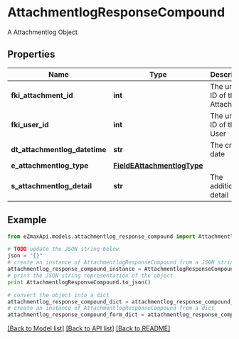 # AttachmentlogResponseCompound

A Attachmentlog Object

## Properties

Name | Type | Description | Notes
------------ | ------------- | ------------- | -------------
**fki_attachment_id** | **int** | The unique ID of the Attachment. | 
**fki_user_id** | **int** | The unique ID of the User | 
**dt_attachmentlog_datetime** | **str** | The created date | 
**e_attachmentlog_type** | [**FieldEAttachmentlogType**](FieldEAttachmentlogType.md) |  | 
**s_attachmentlog_detail** | **str** | The additionnal detail | [optional] 

## Example

```python
from eZmaxApi.models.attachmentlog_response_compound import AttachmentlogResponseCompound

# TODO update the JSON string below
json = "{}"
# create an instance of AttachmentlogResponseCompound from a JSON string
attachmentlog_response_compound_instance = AttachmentlogResponseCompound.from_json(json)
# print the JSON string representation of the object
print AttachmentlogResponseCompound.to_json()

# convert the object into a dict
attachmentlog_response_compound_dict = attachmentlog_response_compound_instance.to_dict()
# create an instance of AttachmentlogResponseCompound from a dict
attachmentlog_response_compound_form_dict = attachmentlog_response_compound.from_dict(attachmentlog_response_compound_dict)
```
[[Back to Model list]](../README.md#documentation-for-models) [[Back to API list]](../README.md#documentation-for-api-endpoints) [[Back to README]](../README.md)


